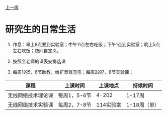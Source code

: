 [上一级](../README.md)

# 研究生的日常生活

1. 作息：早上8点要到实验室；中午11点左右吃饭；下午1点到实验室；晚上5点左右吃饭；夜间自定义。

2. 按照金老师的课表安排选课

3. 每周1的5，6节助教，给扩音器充电；每周2的7，8节实验课；


|课程|上课时间|上课地点|持续时间|
|---|---|---|---|
|无线网络技术理论课|每周1，5-6节|4-202|1-17周|
|无线网络技术实验课|每周2，7-8节|114实验室|1-18周（单）|
